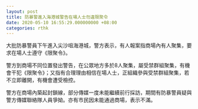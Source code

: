 ```yaml
---
layout: post
title: 防暴警進入海港城警告在場人士勿違限聚令
date: 2020-05-10 16:55:29.000000000 +08:00
categories: rthk
---
```


大批防暴警員下午進入尖沙咀海港城，警方表示，有人報案指商場內有人聚集，要求在場人士遵守《限聚令》。

警方到商場不同位置發出警告，在公眾地方多於8人聚集，屬受禁群組聚集，有機會干犯《限聚令》；又指有合理理由相信在場人士，正組織參與受禁群組聚集，若不立即離開，有機會遭受檢控。

警方在商場內築起封鎖線，部分傳媒一度未能繼續前行採訪，期間有防暴警員疑與警方傳媒聯絡隊人員爭拗。亦有巿民因未能通過商場，表示不滿。
